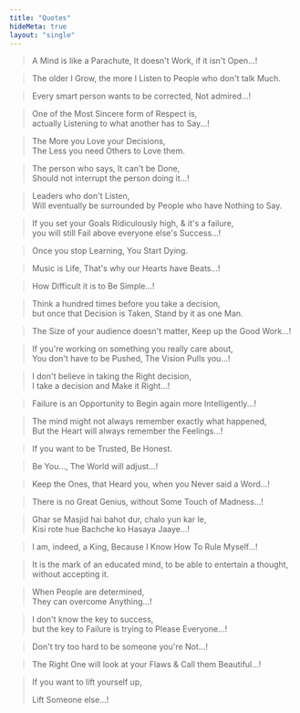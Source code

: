 ```yaml
---
title: "Quotes"
hideMeta: true
layout: "single"
---
```


> A Mind is like a Parachute, It doesn't Work, if it isn't Open...!

> The older I Grow, the more I Listen to People who don't talk Much.

> Every smart person wants to be corrected, Not admired...!

> One of the Most Sincere form of Respect is,  
> actually Listening to what another has to Say...! 

> The More you Love your Decisions,  
> The Less you need Others to Love them.

> The person who says, It can't be Done,  
> Should not interrupt the person doing it...! 

> Leaders who don't Listen,  
> Will eventually be surrounded by People who have Nothing to Say.

> If you set your Goals Ridiculously high, & it's a failure,  
> you will still Fail above everyone else's Success...! 

> Once you stop Learning, You Start Dying. 

> Music is Life, That's why our Hearts have Beats...!

> How Difficult it is to Be Simple...! 

> Think a hundred times before you take a decision,  
> but once that Decision is Taken, Stand by it as one Man. 

> The Size of your audience doesn't matter, Keep up the Good Work...!

> If you're working on something you really care about,  
> You don't have to be Pushed, The Vision Pulls you...! 

> I don't believe in taking the Right decision,  
> I take a decision and Make it Right...! 

> Failure is an Opportunity to Begin again more Intelligently...! 

> The mind might not always remember exactly what happened,  
> But the Heart will always remember the Feelings...!

> If you want to be Trusted, Be Honest.

> Be You..., The World will adjust...!

> Keep the Ones, that Heard you, when you Never said a Word...!

> There is no Great Genius, without Some Touch of Madness...!

> Ghar se Masjid hai bahot dur, chalo yun kar le,  
> Kisi rote hue Bachche ko Hasaya Jaaye...!

> I am, indeed, a King, Because I Know How To Rule Myself...!

> It is the mark of an educated mind, to be able to entertain a thought, without accepting it.

> When People are determined,  
> They can overcome Anything...! 

> I don't know the key to success,  
> but the key to Failure is trying to Please Everyone...! 

> Don't try too hard to be someone you're Not...! 

> The Right One will look at your Flaws & Call them Beautiful...!

> If you want to lift yourself up,
> 
> Lift Someone else...!
